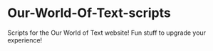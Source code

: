 # Our-World-Of-Text-scripts
Scripts for the Our World of Text website! Fun stuff to upgrade your experience!
